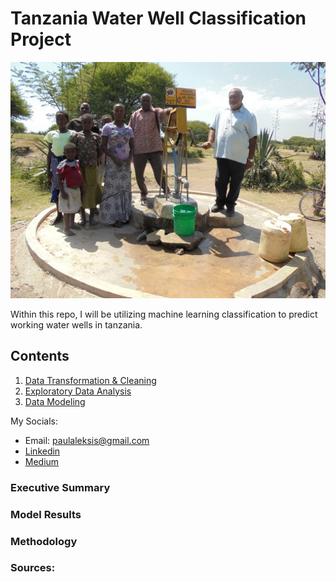 # Tanzania Water Well Classification Project

![Tanzania](./Images/tanzania-water-well.jpg)

Within this repo, I will be utilizing machine learning classification to
predict working water wells in tanzania.


## Contents

1. [Data Transformation & Cleaning](https://github.com/PaulWill92/tanzania-water/blob/main/Notebooks/1-Data_Cleaning.ipynb)
2. [Exploratory Data Analysis](https://github.com/PaulWill92/tanzania-water/blob/main/Notebooks/2-Exploratory_Data_Analysis.ipynb)
3. [Data Modeling]()

My Socials:

- Email: paulaleksis@gmail.com
- [Linkedin](https://www.linkedin.com/in/paul-aleksis-406776199/)
- [Medium](https://paulaleksis.medium.com/)

### Executive Summary 


### Model Results


### Methodology

### Sources:

